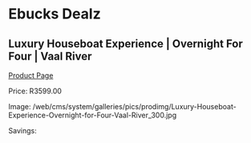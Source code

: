 
# Ebucks Dealz
## Luxury Houseboat Experience | Overnight For Four | Vaal River
[Product Page](https://www.ebucks.com/web/shop/productSelected.do?prodId=342602868&catId=714893646)

Price: R3599.00

Image: /web/cms/system/galleries/pics/prodimg/Luxury-Houseboat-Experience-Overnight-for-Four-Vaal-River_300.jpg

Savings: 


	